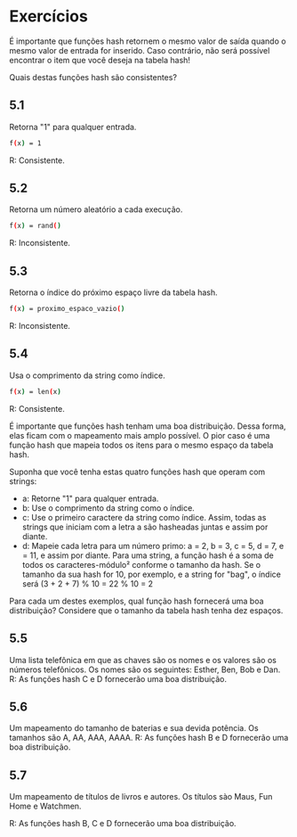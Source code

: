 # Exercícios 

É importante que funções hash retornem o mesmo valor de saída quando o mesmo valor de entrada for inserido.
Caso contrário, não será possível encontrar o item que você deseja na tabela hash!

Quais destas funções hash são consistentes?

## 5.1
Retorna "1" para qualquer entrada.
```sh
f(x) = 1
```
R: Consistente.

## 5.2
Retorna um número aleatório a cada execução.
```sh
f(x) = rand()
```
R: Inconsistente.


## 5.3
Retorna o índice do próximo espaço livre da tabela hash.
```sh
f(x) = proximo_espaco_vazio()
```
R: Inconsistente.


## 5.4
Usa o comprimento da string como índice.
```sh
f(x) = len(x)
```
R: Consistente.



É importante que funções hash tenham uma boa distribuição. Dessa forma, elas ficam com o mapeamento mais amplo possível.
O pior caso é uma função hash que mapeia todos os itens para o mesmo espaço da tabela hash.

Suponha que você tenha estas quatro funções hash que operam com strings:

- a: Retorne "1" para qualquer entrada.
- b: Use o comprimento da string como o índice.
- c: Use o primeiro caractere da string como índice. Assim, todas as strings que iniciam com a letra a são hasheadas 
juntas e assim por diante.
- d: Mapeie cada letra para um número primo: a = 2, b = 3, c = 5, d = 7, e = 11, e assim por diante.
Para uma string, a função hash é a soma de todos os caracteres-módulo² conforme o tamanho da hash. Se
o tamanho da sua hash for 10, por exemplo, e a string for "bag", o índice será (3 + 2 + 7) % 10 = 22 % 10 = 2

Para cada um destes exemplos, qual função hash fornecerá uma boa distribuição? 
Considere que o tamanho da tabela hash tenha dez espaços.

## 5.5
Uma lista telefônica em que as chaves são os nomes e os valores são os números telefônicos.
Os nomes são os seguintes: Esther, Ben, Bob e Dan.
R: As funções hash C e D fornecerão uma boa distribuição.

## 5.6
Um mapeamento do tamanho de baterias e sua devida potência.
Os tamanhos são A, AA, AAA, AAAA.
R: As funções hash B e D fornecerão uma boa distribuição.

## 5.7
Um mapeamento de títulos de livros e autores. Os títulos sào Maus, Fun Home e Watchmen.

R: As funções hash B, C e D fornecerão uma boa distribuição.



